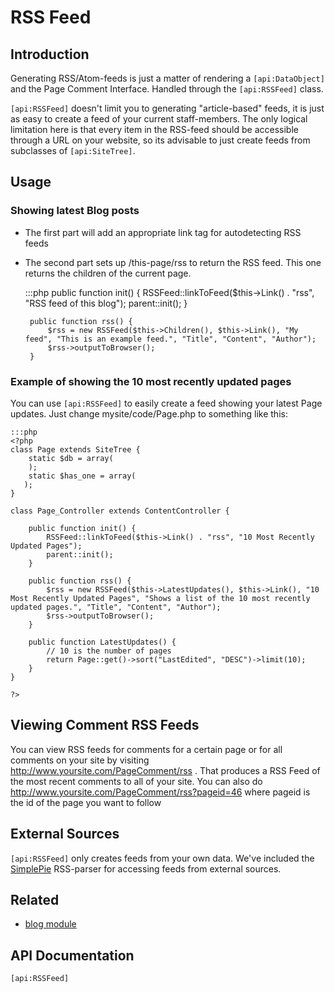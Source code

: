 # RSS Feed

## Introduction

Generating RSS/Atom-feeds is just a matter of rendering a `[api:DataObject]` and the Page Comment Interface. 
Handled through the `[api:RSSFeed]` class.

`[api:RSSFeed]` doesn't limit you to generating "article-based" feeds, it is just as easy to create a feed of your current
staff-members. The only logical limitation here is that every item in the RSS-feed should be accessible through a URL on
your website, so its advisable to just create feeds from subclasses of `[api:SiteTree]`.

## Usage

### Showing latest Blog posts

*  The first part will add an appropriate link tag for autodetecting RSS feeds
*  The second part sets up /this-page/rss to return the RSS feed.  This one returns the children of the current page.

	:::php
		public function init() {
			RSSFeed::linkToFeed($this->Link() . "rss", "RSS feed of this blog");
			parent::init();
		}
		
		public function rss() {
			$rss = new RSSFeed($this->Children(), $this->Link(), "My feed", "This is an example feed.", "Title", "Content", "Author");
			$rss->outputToBrowser();
		}


### Example of showing the 10 most recently updated pages


You can use `[api:RSSFeed]` to easily create a feed showing your latest Page updates. Just change mysite/code/Page.php to
something like this:

	:::php
	<?php
	class Page extends SiteTree {
		static $db = array(
		);
		static $has_one = array(
	   );
	}
	
	class Page_Controller extends ContentController {
		
		public function init() {
			RSSFeed::linkToFeed($this->Link() . "rss", "10 Most Recently Updated Pages");
			parent::init();
		}
		
		public function rss() {
			$rss = new RSSFeed($this->LatestUpdates(), $this->Link(), "10 Most Recently Updated Pages", "Shows a list of the 10 most recently updated pages.", "Title", "Content", "Author");
			$rss->outputToBrowser();
		}
	
		public function LatestUpdates() {
			// 10 is the number of pages
			return Page::get()->sort("LastEdited", "DESC")->limit(10);
		} 
	}
	
	?>

## Viewing Comment RSS Feeds

You can view RSS feeds for comments for a certain page or for all comments on your site by visiting
http://www.yoursite.com/PageComment/rss . That produces a RSS Feed of the most recent comments to all of your site. You
can also do http://www.yoursite.com/PageComment/rss?pageid=46 where pageid is the id of the page you want to follow


## External Sources

`[api:RSSFeed]` only creates feeds from your own data. We've included the [SimplePie](http://simplepie.org) RSS-parser for
accessing feeds from external sources.


## Related

*  [blog module](http://silverstripe.org/blog-module)

## API Documentation
`[api:RSSFeed]`